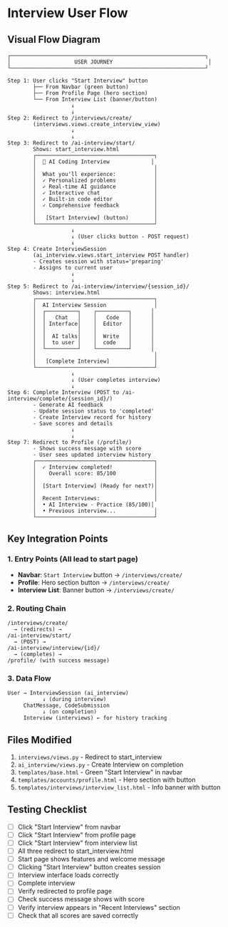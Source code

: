 # Interview User Flow

## Visual Flow Diagram

```
┌─────────────────────────────────────────────────────────────┐
│                    USER JOURNEY                              │
└─────────────────────────────────────────────────────────────┘

Step 1: User clicks "Start Interview" button
        ├── From Navbar (green button)
        ├── From Profile Page (hero section)
        └── From Interview List (banner/button)
                    ↓
                    ↓
Step 2: Redirect to /interviews/create/
        (interviews.views.create_interview_view)
                    ↓
                    ↓
Step 3: Redirect to /ai-interview/start/
        Shows: start_interview.html
        ┌─────────────────────────────────────┐
        │  🤖 AI Coding Interview             │
        │                                     │
        │  What you'll experience:            │
        │  ✓ Personalized problems            │
        │  ✓ Real-time AI guidance            │
        │  ✓ Interactive chat                 │
        │  ✓ Built-in code editor             │
        │  ✓ Comprehensive feedback           │
        │                                     │
        │   [Start Interview] (button)        │
        └─────────────────────────────────────┘
                    ↓
                    ↓ (User clicks button - POST request)
                    ↓
Step 4: Create InterviewSession
        (ai_interview.views.start_interview POST handler)
        - Creates session with status='preparing'
        - Assigns to current user
                    ↓
                    ↓
Step 5: Redirect to /ai-interview/interview/{session_id}/
        Shows: interview.html
        ┌─────────────────────────────────────┐
        │  AI Interview Session               │
        │  ┌──────────┐    ┌──────────┐      │
        │  │   Chat   │    │   Code   │      │
        │  │ Interface│    │  Editor  │      │
        │  │          │    │          │      │
        │  │  AI talks│    │  Write   │      │
        │  │  to user │    │  code    │      │
        │  └──────────┘    └──────────┘      │
        │                                     │
        │   [Complete Interview]              │
        └─────────────────────────────────────┘
                    ↓
                    ↓ (User completes interview)
                    ↓
Step 6: Complete Interview (POST to /ai-interview/complete/{session_id}/)
        - Generate AI feedback
        - Update session status to 'completed'
        - Create Interview record for history
        - Save scores and details
                    ↓
                    ↓
Step 7: Redirect to Profile (/profile/)
        - Shows success message with score
        - User sees updated interview history
        ┌─────────────────────────────────────┐
        │  ✓ Interview completed!             │
        │    Overall score: 85/100            │
        │                                     │
        │  [Start Interview] (Ready for next?)│
        │                                     │
        │  Recent Interviews:                 │
        │  • AI Interview - Practice (85/100)│
        │  • Previous interview...            │
        └─────────────────────────────────────┘
```

## Key Integration Points

### 1. Entry Points (All lead to start page)
- **Navbar**: `Start Interview` button → `/interviews/create/`
- **Profile**: Hero section button → `/interviews/create/`
- **Interview List**: Banner button → `/interviews/create/`

### 2. Routing Chain
```
/interviews/create/ 
  → (redirects) → 
/ai-interview/start/ 
  → (POST) → 
/ai-interview/interview/{id}/
  → (completes) →
/profile/ (with success message)
```

### 3. Data Flow
```
User → InterviewSession (ai_interview)
           ↓ (during interview)
     ChatMessage, CodeSubmission
           ↓ (on completion)
     Interview (interviews) ← for history tracking
```

## Files Modified

1. `interviews/views.py` - Redirect to start_interview
2. `ai_interview/views.py` - Create Interview on completion
3. `templates/base.html` - Green "Start Interview" in navbar
4. `templates/accounts/profile.html` - Hero section with button
5. `templates/interviews/interview_list.html` - Info banner with button

## Testing Checklist

- [ ] Click "Start Interview" from navbar
- [ ] Click "Start Interview" from profile page
- [ ] Click "Start Interview" from interview list
- [ ] All three redirect to start_interview.html
- [ ] Start page shows features and welcome message
- [ ] Clicking "Start Interview" button creates session
- [ ] Interview interface loads correctly
- [ ] Complete interview
- [ ] Verify redirected to profile page
- [ ] Check success message shows with score
- [ ] Verify interview appears in "Recent Interviews" section
- [ ] Check that all scores are saved correctly
